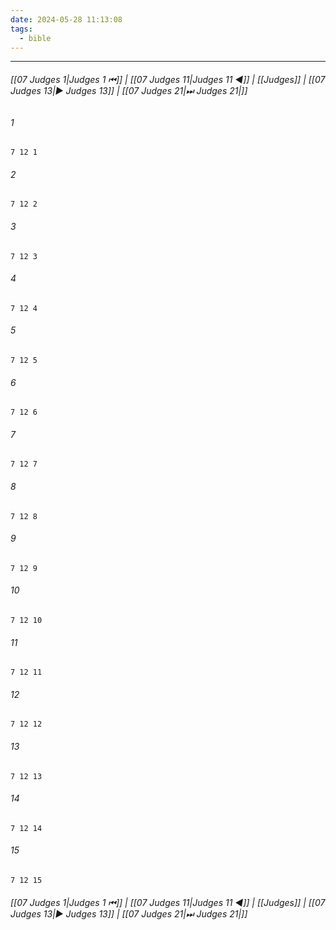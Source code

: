 ```yaml
---
date: 2024-05-28 11:13:08
tags:
  - bible
---
```

___

###### [[07 Judges 1|Judges 1 ⏮]] | [[07 Judges 11|Judges 11 ◀]] | [[Judges]] | [[07 Judges 13|▶ Judges 13]] | [[07 Judges 21|⏭ Judges 21|]]

###### 1
``` verse
7 12 1 
```
###### 2
``` verse
7 12 2 
```
###### 3
``` verse
7 12 3 
```
###### 4
``` verse
7 12 4 
```
###### 5
``` verse
7 12 5 
```
###### 6
``` verse
7 12 6 
```
###### 7
``` verse
7 12 7 
```
###### 8
``` verse
7 12 8 
```
###### 9
``` verse
7 12 9 
```
###### 10
``` verse
7 12 10 
```
###### 11
``` verse
7 12 11 
```
###### 12
``` verse
7 12 12 
```
###### 13
``` verse
7 12 13 
```
###### 14
``` verse
7 12 14 
```
###### 15
``` verse
7 12 15 
```

###### [[07 Judges 1|Judges 1 ⏮]] | [[07 Judges 11|Judges 11 ◀]] | [[Judges]] | [[07 Judges 13|▶ Judges 13]] | [[07 Judges 21|⏭ Judges 21|]]

